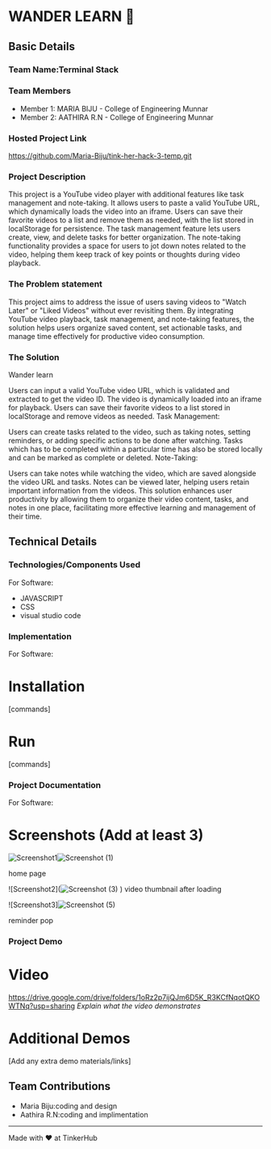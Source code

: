 # WANDER LEARN 🎯


## Basic Details
### Team Name:Terminal Stack


### Team Members
- Member 1: MARIA BIJU - College of Engineering Munnar
- Member 2: AATHIRA R.N - College of Engineering Munnar

### Hosted Project Link
https://github.com/Maria-Biju/tink-her-hack-3-temp.git

### Project Description
This project is a YouTube video player with additional features like task management and note-taking. It allows users to paste a valid YouTube URL, which dynamically loads the video into an iframe. Users can save their favorite videos to a list and remove them as needed, with the list stored in localStorage for persistence. The task management feature lets users create, view, and delete tasks for better organization. The note-taking functionality provides a space for users to jot down notes related to the video, helping them keep track of key points or thoughts during video playback.

### The Problem statement
This project aims to address the issue of users saving videos to "Watch Later" or "Liked Videos" without ever revisiting them. By integrating YouTube video playback, task management, and note-taking features, the solution helps users organize saved content, set actionable tasks, and manage time effectively for productive video consumption.

### The Solution
Wander learn

Users can input a valid YouTube video URL, which is validated and extracted to get the video ID.
The video is dynamically loaded into an iframe for playback.
Users can save their favorite videos to a list stored in localStorage and remove videos as needed.
Task Management:

Users can create tasks related to the video, such as taking notes, setting reminders, or adding specific actions to be done after watching.
Tasks which has to be completed within a particular time has also be stored locally and can be marked as complete or deleted.
Note-Taking:

Users can take notes while watching the video, which are saved alongside the video URL and tasks.
Notes can be viewed later, helping users retain important information from the videos.
This solution enhances user productivity by allowing them to organize their video content, tasks, and notes in one place, facilitating more effective learning and management of their time.

## Technical Details
### Technologies/Components Used
For Software:
- JAVASCRIPT
- CSS
- visual studio code



### Implementation
For Software:
# Installation
[commands]

# Run
[commands]

### Project Documentation
For Software:

# Screenshots (Add at least 3)
![Screenshot1]()![Screenshot (1)](https://github.com/user-attachments/assets/7aa1f08b-20f4-4ba0-806e-216a5fcdf6be)

home page

![Screenshot2](![Screenshot (3)](https://github.com/user-attachments/assets/aa0ea4b0-179e-42bc-b0d6-231a934060e3)
)
video thumbnail after loading

![Screenshot3]![Screenshot (5)](https://github.com/user-attachments/assets/98e256be-8865-4aef-b321-0e6643fa58b1)

reminder pop 

### Project Demo
# Video
https://drive.google.com/drive/folders/1oRz2p7ijQJm6D5K_R3KCfNqotQKOWTNq?usp=sharing
*Explain what the video demonstrates*

# Additional Demos
[Add any extra demo materials/links]

## Team Contributions
- Maria Biju:coding and design
- Aathira R.N:coding and implimentation

---
Made with ❤️ at TinkerHub
